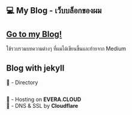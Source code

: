 ## :computer: My Blog - เว็บบล็อกของผม

## [Go to my Blog!](https://blog.raweeroj.in.th)

ใช้รวบรวมบทความต่างๆ ที่ผมได้เขียนขึ้นและย้ายจาก Medium

## Blog with jekyll

:open_file_folder: - Directory

```

```

:rocket: - Hosting on **EVERA.CLOUD** <br>
:closed_lock_with_key: - DNS & SSL by **Cloudflare**